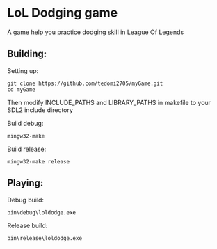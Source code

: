 # LoL Dodging game

 A game help you practice dodging skill in League Of Legends

## Building: 
Setting up:
```
git clone https://github.com/tedomi2705/myGame.git
cd myGame
```
Then modify INCLUDE_PATHS and LIBRARY_PATHS in makefile to your SDL2 include directory

Build debug: 
```
mingw32-make
```
Build release: 
```
mingw32-make release
```

## Playing: 
Debug build: 
```
bin\debug\loldodge.exe
```

Release build: 
```
bin\release\loldodge.exe
```

